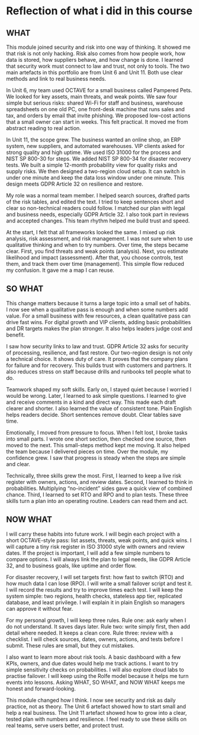 # Reflection of what i did in this course

## WHAT
This module joined security and risk into one way of thinking. It showed me that risk is not only hacking. Risk also comes from how people work, how data is stored, how suppliers behave, and how change is done. I learned that security work must connect to law and trust, not only to tools. The two main artefacts in this portfolio are from Unit 6 and Unit 11. Both use clear methods and link to real business needs.

In Unit 6, my team used OCTAVE for a small business called Pampered Pets. We looked for key assets, main threats, and weak points. We saw four simple but serious risks: shared Wi-Fi for staff and business, warehouse spreadsheets on one old PC, one front-desk machine that runs sales and tax, and orders by email that invite phishing. We proposed low-cost actions that a small owner can start in weeks. This felt practical. It moved me from abstract reading to real action.

In Unit 11, the scope grew. The business wanted an online shop, an ERP system, new suppliers, and automated warehouses. VIP clients asked for strong quality and high uptime. We used ISO 31000 for the process and NIST SP 800-30 for steps. We added NIST SP 800-34 for disaster recovery tests. We built a simple 12-month probability view for quality risks and supply risks. We then designed a two-region cloud setup. It can switch in under one minute and keep the data loss window under one minute. This design meets GDPR Article 32 on resilience and restore.

My role was a normal team member. I helped search sources, drafted parts of the risk tables, and edited the text. I tried to keep sentences short and clear so non-technical readers could follow. I matched our plan with legal and business needs, especially GDPR Article 32. I also took part in reviews and accepted changes. This team rhythm helped me build trust and speed.

At the start, I felt that all frameworks looked the same. I mixed up risk analysis, risk assessment, and risk management. I was not sure when to use qualitative thinking and when to try numbers. Over time, the steps became clear. First, you find threats and weak points (analysis). Next, you estimate likelihood and impact (assessment). After that, you choose controls, test them, and track them over time (management). This simple flow reduced my confusion. It gave me a map I can reuse.

## SO WHAT
This change matters because it turns a large topic into a small set of habits. I now see when a qualitative pass is enough and when some numbers add value. For a small business with few resources, a clean qualitative pass can drive fast wins. For digital growth and VIP clients, adding basic probabilities and DR targets makes the plan stronger. It also helps leaders judge cost and benefit.

I saw how security links to law and trust. GDPR Article 32 asks for security of processing, resilience, and fast restore. Our two-region design is not only a technical choice. It shows duty of care. It proves that the company plans for failure and for recovery. This builds trust with customers and partners. It also reduces stress on staff because drills and runbooks tell people what to do.

Teamwork shaped my soft skills. Early on, I stayed quiet because I worried I would be wrong. Later, I learned to ask simple questions. I learned to give and receive comments in a kind and direct way. This made each draft clearer and shorter. I also learned the value of consistent tone. Plain English helps readers decide. Short sentences remove doubt. Clear tables save time.

Emotionally, I moved from pressure to focus. When I felt lost, I broke tasks into small parts. I wrote one short section, then checked one source, then moved to the next. This small-steps method kept me moving. It also helped the team because I delivered pieces on time. Over the module, my confidence grew. I saw that progress is steady when the steps are simple and clear.

Technically, three skills grew the most. First, I learned to keep a live risk register with owners, actions, and review dates. Second, I learned to think in probabilities. Multiplying “no-incident” sides gave a quick view of combined chance. Third, I learned to set RTO and RPO and to plan tests. These three skills turn a plan into an operating routine. Leaders can read them and act.

## NOW WHAT
I will carry these habits into future work. I will begin each project with a short OCTAVE-style pass: list assets, threats, weak points, and quick wins. I will capture a tiny risk register in ISO 31000 style with owners and review dates. If the project is important, I will add a few simple numbers to compare options. I will always link the plan to legal needs, like GDPR Article 32, and to business goals, like uptime and order flow.

For disaster recovery, I will set targets first: how fast to switch (RTO) and how much data I can lose (RPO). I will write a small failover script and test it. I will record the results and try to improve times each test. I will keep the system simple: two regions, health checks, stateless app tier, replicated database, and least privilege. I will explain it in plain English so managers can approve it without fear.

For my personal growth, I will keep three rules. Rule one: ask early when I do not understand. It saves days later. Rule two: write simply first, then add detail where needed. It keeps a clean core. Rule three: review with a checklist. I will check sources, dates, owners, actions, and tests before I submit. These rules are small, but they cut mistakes.

I also want to learn more about risk tools. A basic dashboard with a few KPIs, owners, and due dates would help me track actions. I want to try simple sensitivity checks on probabilities. I will also explore cloud labs to practise failover. I will keep using the Rolfe model because it helps me turn events into lessons. Asking WHAT, SO WHAT, and NOW WHAT keeps me honest and forward-looking.

This module changed how I think. I now see security and risk as daily practice, not as theory. The Unit 6 artefact showed how to start small and help a real business. The Unit 11 artefact showed how to grow into a clear, tested plan with numbers and resilience. I feel ready to use these skills on real teams, serve users better, and protect trust.

